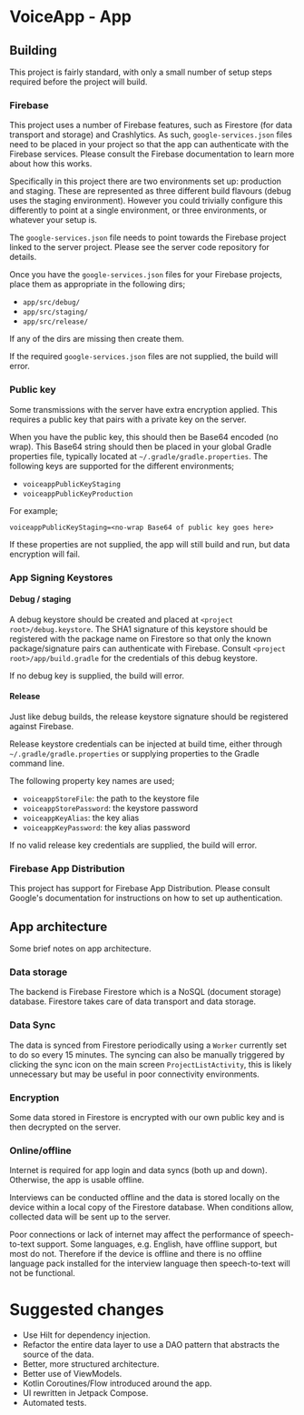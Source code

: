 # VoiceApp - App

## Building

This project is fairly standard, with only a small number of setup steps required before the project
will build.

### Firebase

This project uses a number of Firebase features, such as Firestore (for data transport and storage)
and Crashlytics. As such, `google-services.json` files need to be placed in your project so that the
app can authenticate with the Firebase services. Please consult the Firebase documentation to learn
more about how this works.

Specifically in this project there are two environments set up: production and staging. These are
represented as three different build flavours (debug uses the staging environment). However you
could trivially configure this differently to point at a single environment, or three environments,
or whatever your setup is.

The `google-services.json` file needs to point towards the Firebase project linked to the server
project. Please see the server code repository for details.

Once you have the `google-services.json` files for your Firebase projects, place them as appropriate
in the following dirs;

- `app/src/debug/`
- `app/src/staging/`
- `app/src/release/`

If any of the dirs are missing then create them.

If the required `google-services.json` files are not supplied, the build will error.

### Public key

Some transmissions with the server have extra encryption applied. This requires a public key that
pairs with a private key on the server.

When you have the public key, this should then be Base64 encoded (no wrap). This Base64 string
should then be placed in your global Gradle properties file, typically located at
`~/.gradle/gradle.properties`. The following keys are supported for the different environments;

- `voiceappPublicKeyStaging`
- `voiceappPublicKeyProduction`

For example;

`voiceappPublicKeyStaging=<no-wrap Base64 of public key goes here>`

If these properties are not supplied, the app will still build and run, but data encryption will 
fail.

### App Signing Keystores

#### Debug / staging

A debug keystore should be created and placed at `<project root>/debug.keystore`. The SHA1 signature
of this keystore should be registered with the package name on Firestore so that only the known
package/signature pairs can authenticate with Firebase. Consult `<project root>/app/build.gradle`
for the credentials of this debug keystore.

If no debug key is supplied, the build will error.

#### Release

Just like debug builds, the release keystore signature should be registered against Firebase.

Release keystore credentials can be injected at build time, either through
`~/.gradle/gradle.properties` or supplying properties to the Gradle command line.

The following property key names are used;

- `voiceappStoreFile`: the path to the keystore file
- `voiceappStorePassword`: the keystore password
- `voiceappKeyAlias`: the key alias
- `voiceappKeyPassword`: the key alias password

If no valid release key credentials are supplied, the build will error.

### Firebase App Distribution

This project has support for Firebase App Distribution. Please consult Google's documentation for
instructions on how to set up authentication.

## App architecture

Some brief notes on app architecture.

### Data storage

The backend is Firebase Firestore which is a NoSQL (document storage) database. Firestore takes care
of data transport and data storage.

### Data Sync

The data is synced from Firestore periodically using a `Worker` currently set to do so every 15
minutes. The syncing can also be manually triggered by clicking the sync icon on the main screen
`ProjectListActivity`, this is likely unnecessary but may be useful in poor connectivity
environments.

### Encryption

Some data stored in Firestore is encrypted with our own public key and is then decrypted on the
server.

### Online/offline

Internet is required for app login and data syncs (both up and down). Otherwise, the app is usable
offline.

Interviews can be conducted offline and the data is stored locally on the device within a local
copy of the Firestore database. When conditions allow, collected data will be sent up to the server.

Poor connections or lack of internet may affect the performance of speech-to-text support. Some
languages, e.g. English, have offline support, but most do not. Therefore if the device is offline
and there is no offline language pack installed for the interview language then speech-to-text will
not be functional.

# Suggested changes

- Use Hilt for dependency injection.
- Refactor the entire data layer to use a DAO pattern that abstracts the source of the data.
- Better, more structured architecture.
- Better use of ViewModels.
- Kotlin Coroutines/Flow introduced around the app.
- UI rewritten in Jetpack Compose.
- Automated tests.